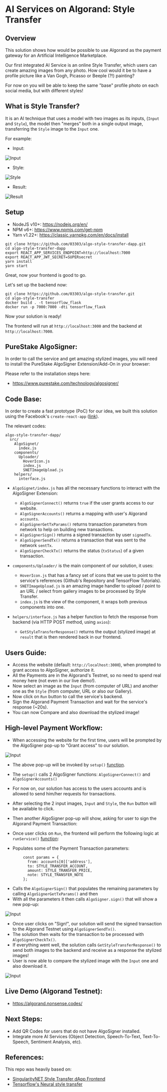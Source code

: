 # AI Services on Algorand: Style Transfer


## Overview

This solution shows how would be possible to use Algorand as the payment gateway for an 
Artificial Intelligence Marketplace.

Our first integrated AI Service is an online Style Transfer, which users can create amazing images from 
any photo. How cool would it be to have a profile picture like a Van Gogh, Picasso or Beeple (?!) painting?

For now on you will be able to keep the same "base" profile photo on each social media, but with 
different styles!


## What is Style Transfer?

It is an AI technique that uses a model with two images as its inputs, (`Input` and `Style`),
the model then "merges" both in a single output image, transferring the `Style` image to the `Input` one.

For example:

- Input:

![Input](./docs/assets/input.jpg)

- Style:

![Style](./docs/assets/style.jpg)

- Result:

![Result](./docs/assets/result.jpeg)


## Setup

- NodeJS v10+: https://nodejs.org/en/
- NPM v6+: https://www.npmjs.com/get-npm
- Yarn v1.22+: https://classic.yarnpkg.com/en/docs/install

```shell script
git clone https://github.com/03303/algo-style-transfer-dapp.git
cd algo-style-transfer-dapp
export REACT_APP_SERVICES_ENDPOINT=http://localhost:7000
export REACT_APP_JWT_SECRET=SUPERsecret
yarn install
yarn start
```

Great, now your frontend is good to go.

Let's set up the backend now:
```shell script
git clone https://github.com/03303/algo-style-transfer.git
cd algo-style-transfer
docker build . -t tensorflow_flask
docker run -p 7000:7000 -dti tensorflow_flask
```

Now your solution is ready!

The frontend will run at `http://localhost:3000` and the backend
at `http://localhost:7000`.


## PureStake AlgoSigner:

In order to call the service and get amazing stylized images, you will need to install
the PureStake AlgoSigner Extension/Add-On in your browser:

Please refer to the installation steps here:
- https://www.purestake.com/technology/algosigner/


## Code Base:

In order to create a fast prototype (PoC) for our idea, we built this solution using the 
Facebook's `create-react-app` ([link](https://github.com/facebook/create-react-app)).

The relevant codes:
```
algo-style-transfer-dapp/
  src/
    AlgoSignet/
      index.js
    components/
      Uploader/
        HoverIcon.js
        index.js
        SNETImageUpload.js
    helpers/
      interface.js
```

- `AlgoSignet/index.js` has all the necessary functions to interact with the AlgoSigner Extension:
  - `AlgoSignerConnect()` returns `true` if the user grants access to our website.
  - `AlgoSignerAccounts()` returns a mapping with user's Algorand `accounts`.
  - `AlgoSignerGetTxParams()` returns transaction parameters from network to help on building new transactions.
  - `AlgoSignerSign()` returns a signed transaction by user `signedTx`.
  - `AlgoSignerSendTx()` returns a transaction that was sent to the network `sentTx`.
  - `AlgoSignerCheckTx()` returns the status (`txStatus`) of a given transaction.

- `components/Uploader/` is the main component of our solution, it uses:
  - `HoverIcon.js` that has a fancy set of icons that we use to point to the service's references 
  (Github's Repository and TensorFlow Tutorials).
  - `SNETImageUpload.js` is an amazing image handler to upload / point to an URL / select from gallery images 
  to be processed by Style Transfer.
  - `index.js` is the view of the component, it wraps both previous components into one.

- `helpers/interface.js` has a helper function to fetch the response from backend (via HTTP POST method, using `axios`):
  - `GetStyleTransferResponse()` returns the output (stylized image) at `result` that is then rendered back in our frontend.
 

## Users Guide:

- Access the website (default: `http://localhost:3000`), when prompted to grant access to AlgoSigner, authorize it.
- All the Payments are in the Algorand's Testnet, so no need to spend real money here (not even in our live demo!).
- Now select an image as the `Input` (from computer of URL) and another one as the `Style`
(from computer, URL or also our Gallery).
- Now click on `Run` button to call the service's backend.
- Sign the Algorand Payment Transaction and wait for the service's response (~20s).
- You can now Compare and also download the stylized image!


## High-level Payment Workflow:

- When accessing the website for the first time, users will be prompted by the AlgoSigner pop-up to "Grant access" to our solution.

![Input](./docs/assets/AlgoSigner_GrantAccess.png)

- The above pop-up will be invoked by `setup()` [function](https://github.com/03303/algo-style-transfer-dapp/blob/main/src/components/Uploader/index.js#L133).
- The `setup()` calls 2 AlgoSigner functions: `AlgoSignerConnect()` and `AlgoSignerAccounts()`
- For now on, our solution has access to the users accounts and is allowed to send him/her requests for transactions.
- After selecting the 2 input images, `Input` and `Style`, the `Run` button will be available to click.
- Then another AlgoSigner pop-up will show, asking for user to sign the Algorand Payment Transaction:

- Once user clicks on `Run`, the frontend will perform the following logic at `runService()` [function](https://github.com/03303/algo-style-transfer-dapp/blob/main/src/components/Uploader/index.js#L145):

- Populates some of the Payment Transaction parameters:
```
        const params = {
          from: accounts[0]['address'],
          to: STYLE_TRANSFER_ACCOUNT,
          amount: STYLE_TRANSFER_PRICE,
          note: STYLE_TRANSFER_NOTE
        };
```
- Calls the `AlgoSignerSign()` that populates the remaining parameters by calling `AlgoSignerGetTxParams()` and then
- With all the parameters it then calls `AlgoSigner.sign()` that will show a new pop-up:

![Input](./docs/assets/AlgoSigner_SigningTx.png)

- Once user clicks on "Sign!", our solution will send the signed transaction to the Algorand Testnet using `AlgoSignerSendTx()`.
- The solution then waits for the transaction to be processed with `AlgoSignerCheckTx()`.
- If everything went well, the solution calls `GetStyleTransferResponse()` to send both images to the backend and receive as a response the stylized images!
- User is now able to compare the stylized image with the `Input` one and also download it.

![Input](./docs/assets/comparing.png)


## Live Demo (Algorand Testnet):

- https://algorand.nonsense.codes/


## Next Steps:

- Add QR Codes for users that do not have AlgoSigner installed.
- Integrate more AI Services (Object Detection, Speech-To-Text, Text-To-Speech, Sentiment Analysis, etc).


## References:

This repo was heavily based on:

- [SingularityNET Style Transfer dApp Frontend](https://github.com/singnet/snet-dapp/tree/master/src/assets/thirdPartyServices/snet/style_transfer)
- [Tensorflow's Neural style transfer](https://www.tensorflow.org/tutorials/generative/style_transfer)
